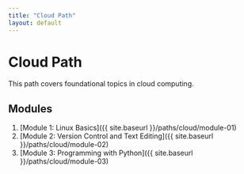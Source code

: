 ```yaml
---
title: "Cloud Path"
layout: default
---
```


# Cloud Path

This path covers foundational topics in cloud computing.

## Modules

1. [Module 1: Linux Basics]({{ site.baseurl }}/paths/cloud/module-01)
2. [Module 2: Version Control and Text Editing]({{ site.baseurl }}/paths/cloud/module-02)
3. [Module 3: Programming with Python]({{ site.baseurl }}/paths/cloud/module-03)
